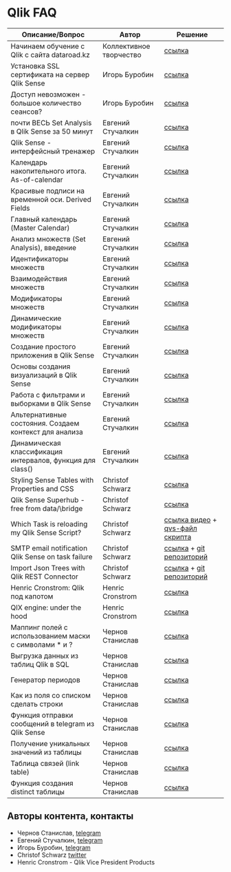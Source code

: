 # Qlik FAQ

|Описание/Вопрос|Автор|Решение|
|---|---|---|
|Начинаем обучение с Qlik с сайта dataroad.kz|Коллективное творчество|[ссылка](https://dataroad.kz)|
|Установка SSL сертификата на сервер Qlik Sense|Игорь Буробин|[ссылка](https://www.youtube.com/watch?v=z3D7XVQGwmc)|
|Доступ невозможен - большое количество сеансов?|Игорь Буробин|[ссылка](https://www.youtube.com/watch?v=czq3N8GPyjM)|
|почти ВЕСЬ Set Analysis в Qlik Sense за 50 минут|Евгений Стучалкин|[ссылка](https://www.youtube.com/watch?v=H7oFmmus8Z0)|
|Qlik Sense - интерфейсный тренажер|Евгений Стучалкин|[ссылка](https://www.youtube.com/watch?v=sGdKS-AwaMU)|
|Календарь накопительного итога. As-of-calendar|Евгений Стучалкин|[ссылка](https://bi2business.ru/5-3-kalendar-nakopitelnogo-itoga-as-of-calendar/)|
|Красивые подписи на временной оси. Derived Fields|Евгений Стучалкин|[ссылка](https://bi2business.ru/5-2-krasivye-podpisi-na-vremennoj-osi-derived-fields/)|
|Главный календарь (Master Calendar)|Евгений Стучалкин|[ссылка](https://bi2business.ru/5-1-glavnyj-kalendar-master-calendar/)|
|Анализ множеств (Set Analysis), введение|Евгений Стучалкин|[ссылка](https://bi2business.ru/2-0-analiz-mnozhestv-set-analysis-vvedenie/)|
|Идентификаторы множеств|Евгений Стучалкин|[ссылка](https://bi2business.ru/2-1-identifikatory-mnozhestv/)|
|Взаимодействия множеств|Евгений Стучалкин|[ссылка](https://bi2business.ru/2-2-vzaimodejstviya-mnozhestv/)|
|Модификаторы множеств|Евгений Стучалкин|[ссылка](https://bi2business.ru/2-3-modifikatory-mnozhestv/)|
|Динамические модификаторы множеств|Евгений Стучалкин|[ссылка](https://bi2business.ru/2-4-dinamicheskie-modifikatory-mnozhestv/)|
|Создание простого приложения в Qlik Sense|Евгений Стучалкин|[ссылка](https://bi2business.ru/2-sozdanie-prostogo-prilozheniya-v-qlik-sense/)|
|Основы создания визуализаций в Qlik Sense|Евгений Стучалкин|[ссылка](https://bi2business.ru/3-osnovy-sozdaniya-vizualizacij-v-qlik-sense/)|
|Работа с фильтрами и выборками в Qlik Sense|Евгений Стучалкин|[ссылка](https://bi2business.ru/4-filters-qlik-sense/)|
|Альтернативные состояния. Создаем контекст для анализа|Евгений Стучалкин|[ссылка](https://bi2business.ru/1-4-alternativnye-sostoyaniya-sozdaem-kontekst-dlya-analiza/)|
|Динамическая классификация интервалов, функция для class()|Евгений Стучалкин|[ссылка](http://bi2business.ru/dinamicheskaya-klassifikaciya-intervalov/)|
|Styling Sense Tables with Properties and CSS|Christof Schwarz|[ссылка](https://www.youtube.com/watch?v=9lhL3Nrel5Q)|
|Qlik Sense Superhub - free from data/\bridge|Christof Schwarz|[ссылка](https://www.youtube.com/watch?v=pWPxkFFvvB0)|
|Which Task is reloading my Qlik Sense Script?|Christof Schwarz|[ссылка видео](https://www.youtube.com/watch?v=jiJDDV9B_QU) + [qvs-файл скрипта](https://github.com/ChristofSchwarz/QlikScripts/blob/master/who_reloads_me.qvs)|
|SMTP email notification Qlik Sense on task failure|Christof Schwarz|[ссылка](https://www.youtube.com/watch?v=Px4pvSlqK0s) + [git репозиторий](https://github.com/ChristofSchwarz/qs_log4net_appender)|
|Import Json Trees with Qlik REST Connector|Christof Schwarz|[ссылка](https://www.youtube.com/watch?v=8xkwFjDjO84) + [git репозиторий](https://github.com/ChristofSchwarz/QlikScripts/tree/master/rest-connector)|
|Henric Cronstrom: Qlik под капотом|Henric Cronstrom|[ссылка](https://www.youtube.com/watch?v=2DUb9BOjPvw)|
|QIX engine: under the hood|Henric Cronstrom|[ссылка](https://www.youtube.com/watch?v=wevhFK_AID8)|
|Маппинг полей с использованием маски с символами * и ?|Чернов Станислав|[ссылка](https://github.com/bintocher/qlik-lib/blob/main/functions/Mapping%20значений%20по%20маске.md)|
|Выгрузка данных из таблиц Qlik в SQL|Чернов Станислав|[ссылка](https://github.com/bintocher/qlik-lib/blob/main/functions/sql%20insert%20из%20Qlik%20Sense.md)|
|Генератор периодов|Чернов Станислав|[ссылка](https://github.com/bintocher/qlik-lib/blob/main/functions/Генератор%20периодов.md)|
|Как из поля со списком сделать строки|Чернов Станислав|[ссылка](https://github.com/bintocher/qlik-lib/blob/main/functions/Как%20из%20поля%20со%20списком%20сделать%20строки.md)|
|Функция отправки сообщений в telegram из Qlik Sense|Чернов Станислав|[ссылка](https://github.com/bintocher/qlik-lib/blob/main/functions/Отправка%20сообщений%20в%20telegram.md)|
|Получение уникальных значений из таблицы|Чернов Станислав|[ссылка](https://github.com/bintocher/qlik-lib/blob/main/functions/Получение%20уникальных%20значений%20из%20таблицы.md)|
|Таблица связей (link table)|Чернов Станислав|[ссылка](https://github.com/bintocher/qlik-lib/blob/main/functions/Таблица%20связей%20(link%20table).md)|
|Функция создания distinct таблицы|Чернов Станислав|[ссылка](https://github.com/bintocher/qlik-lib/blob/main/functions/Функция%20создания%20distinct%20таблицы.md)|


## Авторы контента, контакты

- Чернов Станислав, [telegram](https://t.me/chernov)
- Евгений Стучалкин, [telegram](https://t.me/stuchalkin)
- Игорь Буробин, [telegram](https://t.me/iburobin)
- Christof Schwarz [twitter](https://twitter.com/cschwarz74)
- Henric Cronstrom - Qlik Vice President Products
